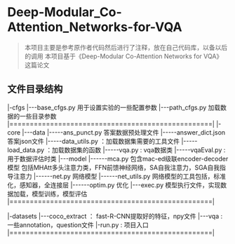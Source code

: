 # Deep-Modular_Co-Attention_Networks-for-VQA
> 本项目主要是参考原作者代码然后进行了注释，放在自己代码库，以备以后的调用
> 本项目基于《Deep-Modular Co-Attention Networks for VQA》这篇论文
## 文件目录结构
|-cfgs
|---base_cfgs.py 用于设置实验的一些配置参数 
|---path_cfgs.py 加载数据的一些目录参数
|==================================================|
|-core
|---data
|-----ans_punct.py 答案数据预处理文件
|-----answer_dict.json 答案json文件
|-----data_utils.py ：加载数据集需要的工具文件
|-----load_data.py ：加载数据集的函数
|-----vqa.py : vqa数据类
|-----vqaEval.py : 用于数据评估时类
|---model
|------mca.py 包含mac-ed级联encoder-decoder模型 包括MHAtt多头注意力类，FFN前馈神经网络，SA自我注意力，SGA自我指导注意力
|------net.py 网络模型
|------net_utils.py 网络模型的工具包括，标准化，感知器，全连接层
|------optim.py 优化
|---exec.py 模型执行文件，实现数据加载，模型训练，模型评估
|==================================================|

|-datasets
|---coco_extract ： fast-R-CNN提取好的特征，npy文件
|---vqa : 一些annotation，question文件
|-run.py : 项目入口
|==================================================|
